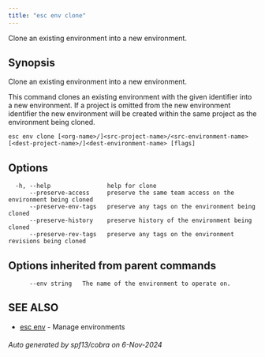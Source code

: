 ```yaml
---
title: "esc env clone"
---
```




Clone an existing environment into a new environment.

## Synopsis

Clone an existing environment into a new environment.

This command clones an existing environment with the given identifier into a new environment.
If a project is omitted from the new environment identifier the new environment will be created
within the same project as the environment being cloned.


```
esc env clone [<org-name>/]<src-project-name>/<src-environment-name> [<dest-project-name>/]<dest-environment-name> [flags]
```

## Options

```
  -h, --help                help for clone
      --preserve-access     preserve the same team access on the environment being cloned
      --preserve-env-tags   preserve any tags on the environment being cloned
      --preserve-history    preserve history of the environment being cloned
      --preserve-rev-tags   preserve any tags on the environment revisions being cloned
```

## Options inherited from parent commands

```
      --env string   The name of the environment to operate on.
```

## SEE ALSO

* [esc env](/docs/esc/cli/commands/esc_env/)	 - Manage environments

###### Auto generated by spf13/cobra on 6-Nov-2024
